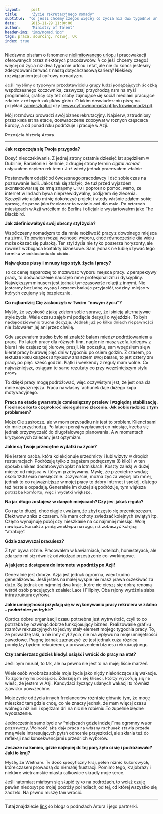 ```yaml
---
layout:     post
title:      "Życie rekrutacyjnego nomady"
subtitle:  "Co jeśli chcemy czegoś więcej od życia niż dwa tygodnie urlopu i etat, ale nie do końca jesteśmy zdecydowani zerwać z naszą karierą? "
date:       2016-11-29 11:00:00 
author:     "Ministry of Talent"
header-img: "img/nomad.jpg"
tags: praca, sourcing, rozwój, UK
index: true
---
```



Niedawno pisałam o fenomenie [nielimitowanego urlopu](http://ministryoftalent.co.uk/2016/11/12/maslow/) i pracowakacji oferowanych przez niektórych pracodawców. 
A co jeśli chcemy czegoś więcej od życia niż dwa tygodnie urlopu i etat, ale nie do końca jesteśmy zdecydowani zerwać z naszą dotychczasową karierą? 
Niekiedy rozwiązaniem jest cyfrowy nomadyzm. 


Jeśli myślimy o typowym przedstawicielu grupy ludzi podążających ścieżką współczesnego koczownika, zazwyczaj przychodzą nam na myśl programiści, graficy czy też osoby zajmujące się social mediami pracujące zdalnie z różnych zakątków globu. O takim doświadczeniu piszą na przykład [zamieszkali.pl](zamieszkali.pl) czy [www.cyfrowinomadzi.pl](cyfrowinomadzi.pl).


Mój rozmówca prowadzi swój biznes rekrutacyjny. Najpierw, zatrudniony przez kilka lat na etacie, doświadczenie zdobywał w różnych częściach Europy, a od ponad roku podróżuje i pracuje w Azji.


Poznajcie historię Artura.

____

<b>Jak rozpoczęła się Twoja przygoda?</b>


Dosyć nieoczekiwanie.  Z jednej strony ostatnie dziesięć lat spędziłem w Dublinie, Barcelonie i Berlinie,  z drugiej strony termin *digital nomad* usłyszałem dopiero rok temu. Już wtedy jednak pracowałem zdalnie. 


Postanowiłem odejść od ówczesnego pracodawcy i dać sobie czas na poznawanie Indii. Jakoś tak się złożyło, że tuż przed wyjazdem skontaktował się ze mną znajomy CTO i poprosił o pomoc. Mimo, że internet w Indiach bywa nieprzewidywalny, podjąłem się zlecenia.  Szczęśliwie udało mi się dokończyć projekt i wtedy właśnie zdałem sobie sprawę, że praca jako freelancer to właśnie coś dla mnie. Po czterech miesiącach w Azji wróciłem do Berlina i oficjalnie wystartowałem jako The Blackbird.  


<b>Jak zdefiniowałbyś swój obecny styl życia?</b>


Współczesny nomadyzm to dla mnie możliwość pracy z dowolnego miejsca na ziemi. To pewien rodzaj wolności wyboru, choć równocześnie dla wielu może okazać się pułapką.
Ten styl życia nie tylko poszerza horyzonty, ale również wzbogaca kontakty biznesowe. 
Sam jednak nie lubię używać tego terminu w odniesieniu do siebie.


<b>Największe plusy i minusy tego stylu życia i pracy?</b>


To co cenię najbardziej to możliwość wyboru miejsca pracy. Z perspektywy pracy, to doświadczenie nauczyło mnie profesjonalizmu i dyscypliny.
Największym minusem jest jednak tymczasowość relacji z innymi. Nie jesteśmy bezludną wyspą i czasem brakuje przyjaciół, rodziny, miejsc w których czujemy się bezpiecznie. 


<b>Co najbardziej Cię zaskoczyło w Twoim “nowym życiu”?</b>


Myślę, że szybkość z jaką zdałem sobie sprawę, że istnieją alternatywne style życia. Wiele czasu zajęło mi podjęcie decyzji o wyjeździe. To była nadspodziewanie trudna decyzja. Jednak już po kilku dniach niepewności nie żałowałem jej ani przez chwilę.


Gdy zaczynałem trudno było mi znaleźć balans między podróżowaniem a pracą. Po latach pracy dla różnych firm, nagle nie masz szefa, kolegów z biura i nie czujesz tej biurowej presji. Na początku, sam wpędziłem się w kierat pracy biurowej pięć dni w tygodniu po osiem godzin. Z czasem, po lekturze kilku książek i artykułów znalazłem swój balans, to jest cztery dni pracy po pięć, sześć godzin. Piątki i weekendy z reguły mam wolne. Co najważniejsze, osiągam te same rezultaty co przy wcześniejszym stylu pracy.


To dzięki pracy mogę podróżować, więc oczywistym jest, że jest ona dla mnie najważniejsza. Praca na własny rachunek daje dużego kopa motywacyjnego.


<b>Praca na etacie gwarantuje comiesięczny przelew i względną stabilizację. Freelancerka to częstokroć nieregularne zlecenia. Jak sobie radzisz z tym problemem?</b>


Może Cię zaskoczę, ale w moim przypadku nie jest to problem. Klienci sami do mnie przychodzą. Po latach pensji wypłacanej co miesiąc, trzeba się jednak przyzwyczaić do długofalowego planowania. A w momentach kryzysowych zalecany jest optymizm.


<b>Jakie są Twoje przeciętne wydatki na życie?</b>


Nie jestem osobą, która kolekcjonuje przedmioty i lubi wizyty w drogich restauracjach. Podróżuję tylko z bagażem podręcznym (8 kilo) i w ten sposób unikam dodatkowych opłat na lotniskach. 
Koszty zależą w dużej mierze od miejsca w którym przebywamy. Myślę, że przeciętnie wydaję około 1200 euro miesięcznie. Oczywiście, można żyć za więcej lub mniej, jednak to co najważniejsze w mojej pracy to dobry internet i spokój, dlatego też hostele odpadają. Generalnie im dłużej się podróżuje, tym większa potrzeba komfortu, więc i wydatki większe. 


<b>Na jak długo zostajesz w danych miejscach? Czy jest jakaś reguła?</b>


Co raz to dłużej, choć ciągle uważam, że zbyt często się przemieszczam. Efekt wow znika z czasem. Nie mam ochoty zwiedzać kolejnych świątyń itp. Często wynajmuję pokój czy mieszkanie na co najmniej miesiąc. Wolę nawiązać kontakt z panią ze sklepu na rogu, niż zobaczyć kolejną “atrakcję”. 


<b>Gdzie zazwyczaj pracujesz?</b>


Z tym bywa różnie.  Pracowałem w kawiarniach, hotelach, homesteyach, ale zdarzało mi się również odwiedzać przestrzenie co-workingowe.


<b>A jak jest z dostępem do internetu w podróży po Azji?</b>


Generalnie jest dobrze. Azja jest jednak ogromna, więc trudno generalizować. Jeśli jesteś na małej wyspie nie masz prawa oczekiwać za dużo.  Są jednak co najmniej dwa kraje, które nie cieszą się dobrą renomą wśród osób pracujących zdalnie: Laos i Filipiny. Oba rejony wyróżnia słaba infrastruktura cyfrowa.


<b>Jakie umiejętności przydają się w wykonywaniu pracy rekrutera w zdalno - podróżniczym trybie?</b>


Oprócz dobrej organizacji czasu potrzebna jest wytrwałość, czyli to co potrzeba by rozwinąć dobrze funkcjonujący biznes. Realizowanie grafiku rozmów rekrutacyjnych to jedyny stały element mojego tygodnia pracy. To, że prowadzę taki, a nie inny styl życia, nie ma wpływu na moje umiejętności zawodowe. Pragnę jednak zaznaczyć, że jest jednak duża różnica pomiędzy byciem rekruterem, a prowadzeniem biznesu rekrutacyjnego.


<b>Czy zamierzasz gdzieś kiedyś osiąść i wrócić do pracy na etat?</b>


Jeśli bym musiał, to tak, ale na pewno nie jest to na mojej liście marzeń.  


Wiele osób wyobraża sobie moje życie jako nigdy niekończące się wakacje. To zgoła mylne podejście. Zdarzają mi się klienci, którzy  wycofują się na wieść, że jestem w Azji. Kandydaci życzący udanych wakacji to również zjawisko powszechne. 


Moje życie od życia innych freelancerów różni się głównie tym, że mogę mieszkać tam gdzie chcę, co nie znaczy jednak, że mam więcej czasu wolnego niż inni i spędzam dni na nic nie robieniu.To zupełnie błędne wyobrażenie.


Jednocześnie samo bycie  w “miejscach gdzie indziej” ma ogromny walor poznawczy. Wolność jaką daje praca na własny rachunek stawia przede mną wiele interesujących pytań odnośnie przyszłości, ale skłania też do refleksji nad konsekwencjami uprzednich wyborów. 


<b>Jeszcze na koniec, gdzie najlepiej do tej pory żyło ci się i podróżowało? Jaki to kraj?</b>


Myślę, że Wietnam. To dość specyficzny kraj, pełen różnic kulturowych, które czasem prowadzą do niemałej frustracji. Pomimo tego, krajobrazy i niektóre wietnamskie miasta całkowicie skradły moje serce.


Jeśli natomiast miałbym się skupić tylko na podróżach, to wciąż czuję pewien niedosyt po mojej podróży po Indiach, od tej, od której wszystko się zaczęło. Na pewno muszę tam wrócić.

---

Tutaj znajdziecie [link](http://tuktuknogood.com/) do bloga o podróżach Artura i jego partnerki.